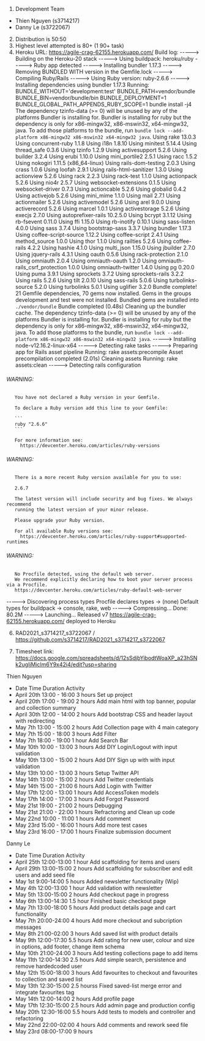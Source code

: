 1. Development Team

  - Thien Nguyen (s3714217) 
  - Danny Le (s3722067)
  
2. Distribution is 50:50
3. Highest level attempted is 80+ (1 90+ task)
4. Heroku URL: https://agile-crag-62155.herokuapp.com/
Build log:
-----> Building on the Heroku-20 stack
-----> Using buildpack: heroku/ruby
-----> Ruby app detected
-----> Installing bundler 1.17.3
-----> Removing BUNDLED WITH version in the Gemfile.lock
-----> Compiling Ruby/Rails
-----> Using Ruby version: ruby-2.6.6
-----> Installing dependencies using bundler 1.17.3
       Running: BUNDLE_WITHOUT='development:test' BUNDLE_PATH=vendor/bundle BUNDLE_BIN=vendor/bundle/bin BUNDLE_DEPLOYMENT=1 BUNDLE_GLOBAL_PATH_APPENDS_RUBY_SCOPE=1 bundle install -j4
       The dependency tzinfo-data (>= 0) will be unused by any of the platforms Bundler is installing for. Bundler is installing for ruby but the dependency is only for x86-mingw32, x86-mswin32, x64-mingw32, java. To add those platforms to the bundle, run `bundle lock --add-platform x86-mingw32 x86-mswin32 x64-mingw32 java`.
       Using rake 13.0.3
       Using concurrent-ruby 1.1.8
       Using i18n 1.8.10
       Using minitest 5.14.4
       Using thread_safe 0.3.6
       Using tzinfo 1.2.9
       Using activesupport 5.2.6
       Using builder 3.2.4
       Using erubi 1.10.0
       Using mini_portile2 2.5.1
       Using racc 1.5.2
       Using nokogiri 1.11.5 (x86_64-linux)
       Using rails-dom-testing 2.0.3
       Using crass 1.0.6
       Using loofah 2.9.1
       Using rails-html-sanitizer 1.3.0
       Using actionview 5.2.6
       Using rack 2.2.3
       Using rack-test 1.1.0
       Using actionpack 5.2.6
       Using nio4r 2.5.7
       Using websocket-extensions 0.1.5
       Using websocket-driver 0.7.3
       Using actioncable 5.2.6
       Using globalid 0.4.2
       Using activejob 5.2.6
       Using mini_mime 1.1.0
       Using mail 2.7.1
       Using actionmailer 5.2.6
       Using activemodel 5.2.6
       Using arel 9.0.0
       Using activerecord 5.2.6
       Using marcel 1.0.1
       Using activestorage 5.2.6
       Using execjs 2.7.0
       Using autoprefixer-rails 10.2.5.0
       Using bcrypt 3.1.12
       Using rb-fsevent 0.11.0
       Using ffi 1.15.0
       Using rb-inotify 0.10.1
       Using sass-listen 4.0.0
       Using sass 3.7.4
       Using bootstrap-sass 3.3.7
       Using bundler 1.17.3
       Using coffee-script-source 1.12.2
       Using coffee-script 2.4.1
       Using method_source 1.0.0
       Using thor 1.1.0
       Using railties 5.2.6
       Using coffee-rails 4.2.2
       Using hashie 4.1.0
       Using multi_json 1.15.0
       Using jbuilder 2.7.0
       Using jquery-rails 4.3.1
       Using oauth 0.5.6
       Using rack-protection 2.1.0
       Using omniauth 2.0.4
       Using omniauth-oauth 1.2.0
       Using omniauth-rails_csrf_protection 1.0.0
       Using omniauth-twitter 1.4.0
       Using pg 0.20.0
       Using puma 3.9.1
       Using sprockets 3.7.2
       Using sprockets-rails 3.2.2
       Using rails 5.2.6
       Using tilt 2.0.10
       Using sass-rails 5.0.6
       Using turbolinks-source 5.2.0
       Using turbolinks 5.0.1
       Using uglifier 3.2.0
       Bundle complete! 21 Gemfile dependencies, 70 gems now installed.
       Gems in the groups development and test were not installed.
       Bundled gems are installed into `./vendor/bundle`
       Bundle completed (0.48s)
       Cleaning up the bundler cache.
       The dependency tzinfo-data (>= 0) will be unused by any of the platforms Bundler is installing for. Bundler is installing for ruby but the dependency is only for x86-mingw32, x86-mswin32, x64-mingw32, java. To add those platforms to the bundle, run `bundle lock --add-platform x86-mingw32 x86-mswin32 x64-mingw32 java`.
-----> Installing node-v12.16.2-linux-x64
-----> Detecting rake tasks
-----> Preparing app for Rails asset pipeline
       Running: rake assets:precompile
       Asset precompilation completed (2.01s)
       Cleaning assets
       Running: rake assets:clean
-----> Detecting rails configuration
###### WARNING:
       You have not declared a Ruby version in your Gemfile.
       
       To declare a Ruby version add this line to your Gemfile:
       
       ```
       ruby "2.6.6"
       ```
       
       For more information see:
         https://devcenter.heroku.com/articles/ruby-versions
###### WARNING:
       There is a more recent Ruby version available for you to use:
       
       2.6.7
       
       The latest version will include security and bug fixes. We always recommend
       running the latest version of your minor release.
       
       Please upgrade your Ruby version.
       
       For all available Ruby versions see:
         https://devcenter.heroku.com/articles/ruby-support#supported-runtimes
###### WARNING:
       No Procfile detected, using the default web server.
       We recommend explicitly declaring how to boot your server process via a Procfile.
       https://devcenter.heroku.com/articles/ruby-default-web-server
-----> Discovering process types
       Procfile declares types     -> (none)
       Default types for buildpack -> console, rake, web
-----> Compressing...
       Done: 80.2M
-----> Launching...
       Released v7
       https://agile-crag-62155.herokuapp.com/ deployed to Heroku

6. RAD2021_s3714217_s3722067 / https://github.com/s3714217/RAD2021_s3714217_s3722067

7. Timesheet link: https://docs.google.com/spreadsheets/d/12sSdjbYibodtWoaXP_a23hSNk2ugIjMiclm6Y9x42i4/edit?usp=sharing

Thien Nguyen 			
- Date	Time	Duration	Activity
- April 20th	13:00 - 16:00	3 hours	Set up project 
- April 20th	17:00 - 19:00	2 hours	Add main html with top banner, popular and collection summary
- April 30th	12:00 - 14:00	2 hours	Add bootstrap CSS and header layout with redirecting
- May 7th	13:00 - 15:00	2 hours	Add Collection page with 4 main category
- May 7th	15:00 - 18:00	3 hours	Add Filter
- May 7th	18:00 - 19:00	1 hour	Add Search Bar
- May 10th	10:00 - 13:00	3 hours	Add DIY Login/Logout with input validation
- May 10th	13:00 - 15:00	2 hours	Add DIY Sign up with with input validation
- May 13th	10:00 - 13:00	3 hours	Setup Twitter API
- May 14th	13:00 - 15:00	2 hours	Add Twitter credentials
- May 14th	15:00 - 21:00	6 hours	Add Login with Twitter
- May 17th	12:00 - 13:00	1 hours	Add AccessToken models
- May 17th	14:00 - 17:00	3 hours	Add Forgot Password
- May 21st	19:00 - 21:00	2 hours	Debugging
- May 21st	21:00 - 22:00	1 hours	Refractoring and Clean up code
- May 22nd	10:00 - 11:00	1 hours	Add comment
- May 23rd	15:00 - 16:00	1 hours	Add more test cases
- May 23rd	16:00 - 17:00	1 hours	Finalize submission document

Danny Le			
- Date	Time	Duration	Activity
- April 25th	12:00-13:00	1 hour	Add scaffolding for items and users
- April 29th	13:00-15:00	2 hours	Add scaffolding for subscriber and edit users and add seed file
- May 1st	9:00-14:00	5 hours	Added newsletter functionality (Wip)
- May 4th	12:00-13:00	1 hour	Add validation with newsletter
- May 5th	13:00-15:00	2 hours	Add checkout page in progress
- May 6th	13:00-14:30	1.5 hour	Finished basic checkout page
- May 7th	13:00-18:00	5 hours	Add product details page and cart functionality
- May 7th	20:00-24:00	4 hours	Add more checkout and subcription messages
- May 8th	21:00-02:00	3 hours	Add saved list with product details
- May 9th	12:00-17:30	5.5 hours	Add rating for new user, colour and size in options, add footer, change item schema
- May 10th	21:00-24:00	3 hours	Add testing collections page to add items
- May 11th	12:00-14:30	2.5 hours	Add simple search, persistence and remove hardedcoded user 
- May 12th	15:00-18:00	3 hours	Add favourites to checkout and favourites to collection and saved list
- May 13th	12:30-15:00	2.5 hourss	Fixed saved-list merge error and integrate favourites tag
- May 14th	12:00-14:00	2 hours	Add profile page
- May 17th	12:30-15:00	2.5 hours	Add admin page and production config
- May 20th	12:30-16:00	5.5 hours	Add tests to models and controller and refactoring
- May 22nd	22:00-02:00	4 hours	Add comments and rework seed file
- May 23rd	08:00-17:00	9 hours	
